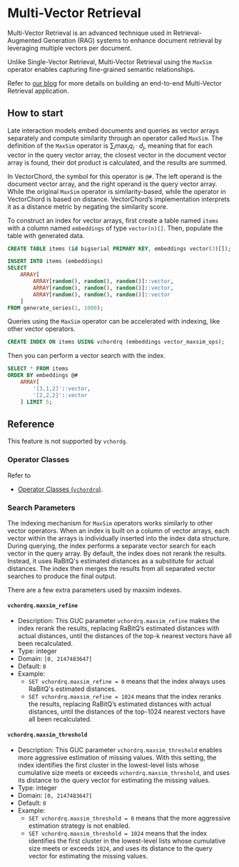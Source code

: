# Multi-Vector Retrieval <badge type="tip" text="since v0.3.0" />

Multi-Vector Retrieval is an advanced technique used in Retrieval-Augmented Generation (RAG) systems to enhance document retrieval by leveraging multiple vectors per document.

Unlike Single-Vector Retrieval, Multi-Vector Retrieval using the `MaxSim` operator enables capturing fine-grained semantic relationships.

Refer to [our blog](https://blog.vectorchord.ai/beyond-text-unlock-ocr-free-rag-in-postgresql-with-modal-and-vectorchord) for more details on building an end-to-end Multi-Vector Retrieval application.

## How to start

Late interaction models embed documents and queries as vector arrays separately and compute similarity through an operator called `MaxSim`. The definition of the `MaxSim` operator is $\sum_i \max_j q_i \cdot d_j$, meaning that for each vector in the query vector array, the closest vector in the document vector array is found, their dot product is calculated, and the results are summed.

In VectorChord, the symbol for this operator is `@#`. The left operand is the document vector array, and the right operand is the query vector array. While the original `MaxSim` operator is similarity-based, while the operator in VectorChord is based on distance. VectorChord’s implementation interprets it as a distance metric by negating the similarity score.

To construct an index for vector arrays, first create a table named `items` with a column named `embeddings` of type `vector(n)[]`. Then, populate the table with generated data.

```sql
CREATE TABLE items (id bigserial PRIMARY KEY, embeddings vector(3)[]);

INSERT INTO items (embeddings) 
SELECT
    ARRAY[
        ARRAY[random(), random(), random()]::vector,
        ARRAY[random(), random(), random()]::vector,
        ARRAY[random(), random(), random()]::vector
    ]
FROM generate_series(1, 1000);
```

Queries using the `MaxSim` operator can be accelerated with indexing, like other vector operators.

```sql
CREATE INDEX ON items USING vchordrq (embeddings vector_maxsim_ops);
```

Then you can perform a vector search with the index.

```sql
SELECT * FROM items
ORDER BY embeddings @# 
    ARRAY[
        '[3,1,2]'::vector,
        '[2,2,2]'::vector
    ] LIMIT 5;
```

## Reference

This feature is not supported by `vchordg`.

### Operator Classes

Refer to

* [Operator Classes (`vchordrq`)](indexing#operator-classes).

### Search Parameters <badge type="info" text="vchordrq" />

The indexing mechanism for `MaxSim` operators works similarly to other vector operators. When an index is built on a column of vector arrays, each vector within the arrays is individually inserted into the index data structure. During querying, the index performs a separate vector search for each vector in the query array. By default, the index does not rerank the results. Instead, it uses RaBitQ's estimated distances as a substitute for actual distances. The index then merges the results from all separated vector searches to produce the final output.

There are a few extra parameters used by maxsim indexes.

#### `vchordrq.maxsim_refine` <badge type="tip" text="since v0.3.0" />

- Description: This GUC parameter `vchordrq.maxsim_refine` makes the index rerank the results, replacing RaBitQ’s estimated distances with actual distances, until the distances of the top-k nearest vectors have all been recalculated.
- Type: integer
- Domain: `[0, 2147483647]`
- Default: `0`
- Example:
    - `SET vchordrq.maxsim_refine = 0` means that the index always uses RaBitQ's estimated distances.
    - `SET vchordrq.maxsim_refine = 1024` means that the index reranks the results, replacing RaBitQ’s estimated distances with actual distances, until the distances of the top-1024 nearest vectors have all been recalculated.

#### `vchordrq.maxsim_threshold` <badge type="tip" text="since v0.3.0" />

- Description: This GUC parameter `vchordrq.maxsim_threshold` enables more aggressive estimation of missing values. With this setting, the index identifies the first cluster in the lowest-level lists whose cumulative size meets or exceeds `vchordrq.maxsim_threshold`, and uses its distance to the query vector for estimating the missing values.
- Type: integer
- Domain: `[0, 2147483647]`
- Default: `0`
- Example:
    - `SET vchordrq.maxsim_threshold = 0` means that the more aggressive estimation strategy is not enabled.
    - `SET vchordrq.maxsim_threshold = 1024` means that the index identifies the first cluster in the lowest-level lists whose cumulative size meets or exceeds `1024`, and uses its distance to the query vector for estimating the missing values.
